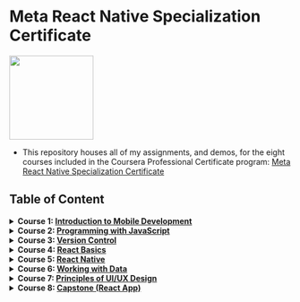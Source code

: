 # Meta React Native Specialization Certificate

<img src="./meta-logo.png" width=150>

- This repository houses all of my assignments, and demos, for the eight courses included in the Coursera Professional Certificate program: [Meta React Native Specialization Certificate](https://www.coursera.org/specializations/meta-react-native)

## Table of Content

<details>
<summary><b>Course 1: </b><a href=""><b>Introduction to Mobile Development</b></a></summary>

  * Week 1: [Mobile Application]()
  * Week 2: [Introduction to HTML and CSS]()
  * Week 3: [React and React Native]()
  * Week 4: [End-of-Course Graded Assessment]()
</details>

<details>
<summary><b>Course 2: </b><a href="https://www.coursera.org/learn/programming-with-javascript?specialization=meta-react-native"><b>Programming with JavaScript</b></a></summary>

  * Week 1: [Introduction to Javascript]()
  * Week 2: [The Building Blocks of a Program]()
  * Week 3: [Programming Paradigms]()
  * Week 4: [Testing]()
  * Week 5: [End-of-Course Graded Assessment]()
</details>

<details>
<summary><b>Course 3: </b><a href="https://www.coursera.org/learn/introduction-to-version-control?specialization=meta-react-native"><b>Version Control</b></a></summary>

  * Week 1
  * Week 2: 
  * Week 3: 
  * Week 4: 
</details>

<details>
<summary><b>Course 4: </b><a href="https://www.coursera.org/learn/react-basics?specialization=meta-react-native"><b>React Basics</b></a></summary>

  * Week 1:
  * Week 2: 
  * Week 3: 
  * Week 4: 
</details>

<details>
<summary><b>Course 5: </b><a href="https://www.coursera.org/learn/react-native-course?specialization=meta-react-native"><b>React Native</b></a></summary>

  * Week 1: 
  * Week 2:
  * Week 3: 
  * Week 4: 
</details>
<details>
  
<summary><b>Course 6: </b><a href="https://www.coursera.org/learn/meta-working-with-data?specialization=meta-react-native"><b>Working with Data</b></a></summary>

  * Week 1: 
  * Week 2: 
  * Week 3: 
  * Week 4: 
  * Week 5: 
</details>

<details>
<summary><b>Course 7: </b><a href="https://www.coursera.org/learn/principles-of-ux-ui-design?specialization=meta-react-native"><b>Principles of UI/UX Design</b></a></summary>

  * Week 1: 
  * Week 2:
  * Week 3: 
  * Week 4: 
  * Week 5: 
</details>

<details>
<summary><b>Course 8: </b><a href="https://www.coursera.org/learn/capstone-react-app?specialization=meta-react-native"><b>Capstone (React App)</b></a></summary>

  * Week 1: 
  * Week 2: 
  * Week 3: 
  * Week 4: 
  * Week 5: 
</details>
